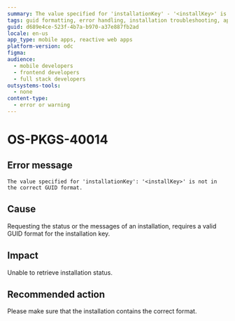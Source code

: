 ```yaml
---
summary: The value specified for 'installationKey' - '<installKey>' is not in the correct GUID format.
tags: guid formatting, error handling, installation troubleshooting, application configuration, software deployment
guid: d689e4ce-523f-4b7a-b970-a37e887fb2ad
locale: en-us
app_type: mobile apps, reactive web apps
platform-version: odc
figma:
audience:
  - mobile developers
  - frontend developers
  - full stack developers
outsystems-tools:
  - none
content-type:
  - error or warning
---
```


# OS-PKGS-40014

## Error message

`The value specified for 'installationKey': '<installKey>' is not in the correct GUID format.`

## Cause

Requesting the status or the messages of an installation, requires a valid GUID format for the installation key.

## Impact

Unable to retrieve installation status.

## Recommended action

Please make sure that the installation contains the correct format.
